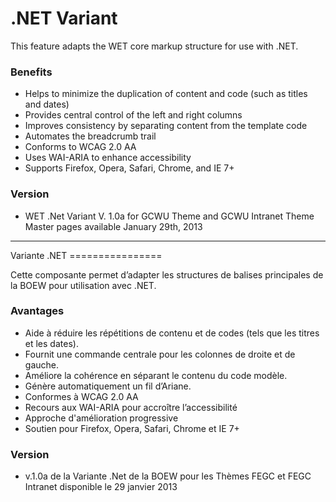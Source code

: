 .NET Variant
===============

This feature adapts the WET core markup structure for use with .NET.

<h3>Benefits</h3>
<ul>
<li>Helps to minimize the duplication of content and code (such as titles and dates)</li>
<li>Provides central control of the left and right columns</li>
<li>Improves consistency by separating content from the template code</li>
<li>Automates the breadcrumb trail</li>
<li>Conforms to WCAG 2.0 AA</li>
<li>Uses WAI-ARIA to enhance accessibility</li>
<li>Supports Firefox, Opera, Safari, Chrome, and IE 7+</li>
</ul>
<h3>Version</h3>
<ul><li>WET .Net Variant V. 1.0a for GCWU Theme and GCWU Intranet Theme Master pages available January 29th, 2013</li>
</ul>
<hr />
Variante .NET
================

Cette composante permet d’adapter les structures de balises principales de la BOEW pour utilisation avec .NET.
<h3>Avantages</h3>
<ul>
<li>Aide à réduire les répétitions de contenu et de codes (tels que les titres et les dates).</li>
<li>Fournit une commande centrale pour les colonnes de droite et de gauche.</li>
<li>Améliore la cohérence en séparant le contenu du code modèle.</li>
<li>Génère automatiquement un fil d’Ariane.</li>
<li>Conformes à WCAG 2.0 AA</li>
<li>Recours aux WAI-ARIA pour accroître l’accessibilité</li>
<li>Approche d'amélioration progressive</li>
<li>Soutien pour Firefox, Opera, Safari, Chrome et IE 7+</li>
</ul>
<h3>Version</h3>
<ul><li>v.1.0a de la Variante .Net de la BOEW pour les Thèmes FEGC et FEGC Intranet disponible le 29 janvier 2013</li>
</ul>
